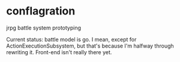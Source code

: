 # conflagration
jrpg battle system prototyping

Current status: battle model is go. I mean, except for ActionExecutionSubsystem, but that's because I'm halfway through rewriting it. Front-end isn't really there yet.
